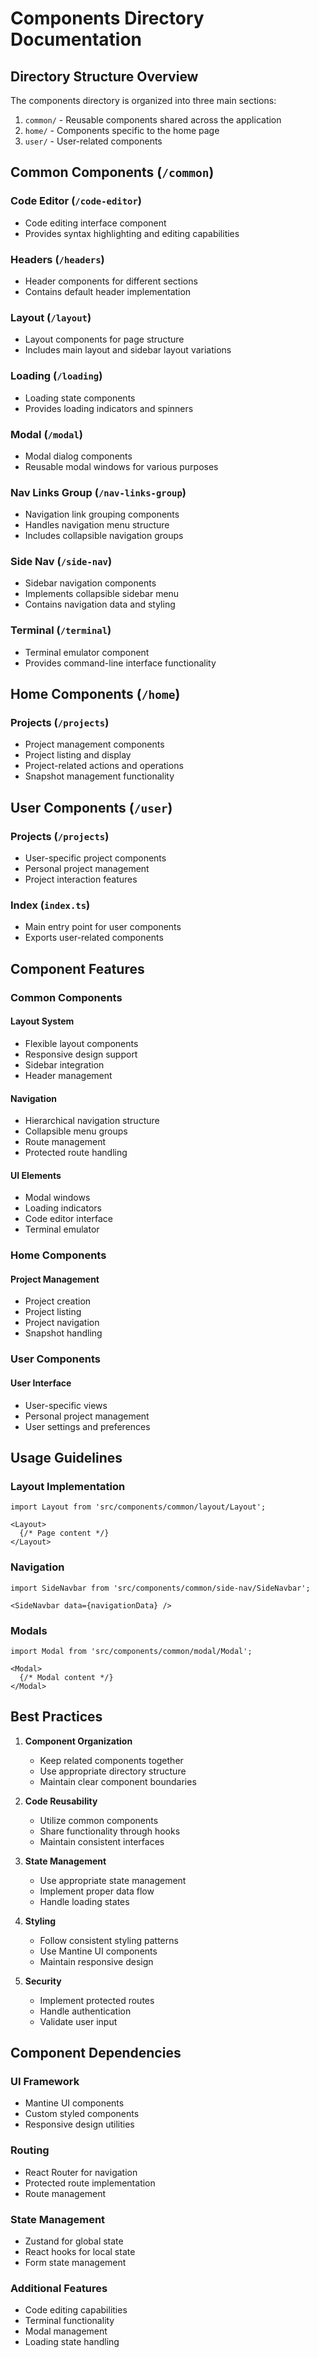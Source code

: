# Components Directory Documentation

## Directory Structure Overview

The components directory is organized into three main sections:
1. `common/` - Reusable components shared across the application
2. `home/` - Components specific to the home page
3. `user/` - User-related components

## Common Components (`/common`)

### Code Editor (`/code-editor`)
- Code editing interface component
- Provides syntax highlighting and editing capabilities

### Headers (`/headers`)
- Header components for different sections
- Contains default header implementation

### Layout (`/layout`)
- Layout components for page structure
- Includes main layout and sidebar layout variations

### Loading (`/loading`)
- Loading state components
- Provides loading indicators and spinners

### Modal (`/modal`)
- Modal dialog components
- Reusable modal windows for various purposes

### Nav Links Group (`/nav-links-group`)
- Navigation link grouping components
- Handles navigation menu structure
- Includes collapsible navigation groups

### Side Nav (`/side-nav`)
- Sidebar navigation components
- Implements collapsible sidebar menu
- Contains navigation data and styling

### Terminal (`/terminal`)
- Terminal emulator component
- Provides command-line interface functionality

## Home Components (`/home`)

### Projects (`/projects`)
- Project management components
- Project listing and display
- Project-related actions and operations
- Snapshot management functionality

## User Components (`/user`)

### Projects (`/projects`)
- User-specific project components
- Personal project management
- Project interaction features

### Index (`index.ts`)
- Main entry point for user components
- Exports user-related components

## Component Features

### Common Components

#### Layout System
- Flexible layout components
- Responsive design support
- Sidebar integration
- Header management

#### Navigation
- Hierarchical navigation structure
- Collapsible menu groups
- Route management
- Protected route handling

#### UI Elements
- Modal windows
- Loading indicators
- Code editor interface
- Terminal emulator

### Home Components

#### Project Management
- Project creation
- Project listing
- Project navigation
- Snapshot handling

### User Components

#### User Interface
- User-specific views
- Personal project management
- User settings and preferences

## Usage Guidelines

### Layout Implementation
```tsx
import Layout from 'src/components/common/layout/Layout';

<Layout>
  {/* Page content */}
</Layout>
```

### Navigation
```tsx
import SideNavbar from 'src/components/common/side-nav/SideNavbar';

<SideNavbar data={navigationData} />
```

### Modals
```tsx
import Modal from 'src/components/common/modal/Modal';

<Modal>
  {/* Modal content */}
</Modal>
```

## Best Practices

1. **Component Organization**
   - Keep related components together
   - Use appropriate directory structure
   - Maintain clear component boundaries

2. **Code Reusability**
   - Utilize common components
   - Share functionality through hooks
   - Maintain consistent interfaces

3. **State Management**
   - Use appropriate state management
   - Implement proper data flow
   - Handle loading states

4. **Styling**
   - Follow consistent styling patterns
   - Use Mantine UI components
   - Maintain responsive design

5. **Security**
   - Implement protected routes
   - Handle authentication
   - Validate user input

## Component Dependencies

### UI Framework
- Mantine UI components
- Custom styled components
- Responsive design utilities

### Routing
- React Router for navigation
- Protected route implementation
- Route management

### State Management
- Zustand for global state
- React hooks for local state
- Form state management

### Additional Features
- Code editing capabilities
- Terminal functionality
- Modal management
- Loading state handling
